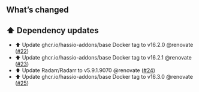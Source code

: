 ## What’s changed

## ⬆️ Dependency updates

- ⬆️ Update ghcr.io/hassio-addons/base Docker tag to v16.2.0 @renovate ([#22](https://github.com/hassio-addons/addon-radarr/pull/22))
- ⬆️ Update ghcr.io/hassio-addons/base Docker tag to v16.2.1 @renovate ([#23](https://github.com/hassio-addons/addon-radarr/pull/23))
- ⬆️ Update Radarr/Radarr to v5.9.1.9070 @renovate ([#24](https://github.com/hassio-addons/addon-radarr/pull/24))
- ⬆️ Update ghcr.io/hassio-addons/base Docker tag to v16.3.0 @renovate ([#25](https://github.com/hassio-addons/addon-radarr/pull/25))
